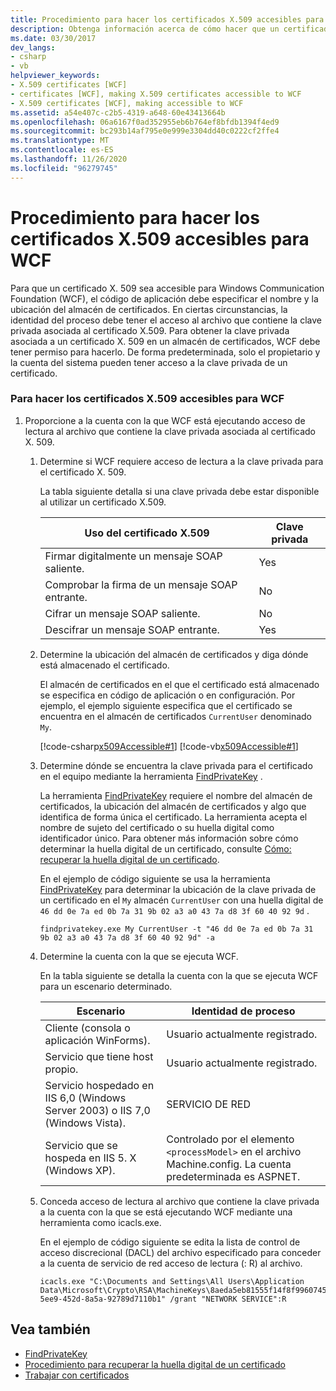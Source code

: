```yaml
---
title: Procedimiento para hacer los certificados X.509 accesibles para WCF
description: Obtenga información acerca de cómo hacer que un certificado X. 509 sea accesible para WCF. El código de aplicación debe especificar el nombre y la ubicación del almacén de certificados. Puede haber otros requisitos.
ms.date: 03/30/2017
dev_langs:
- csharp
- vb
helpviewer_keywords:
- X.509 certificates [WCF]
- certificates [WCF], making X.509 certificates accessible to WCF
- X.509 certificates [WCF], making accessible to WCF
ms.assetid: a54e407c-c2b5-4319-a648-60e43413664b
ms.openlocfilehash: 06a6167f0ad352955eb6b764ef8bfdb1394f4ed9
ms.sourcegitcommit: bc293b14af795e0e999e3304dd40c0222cf2ffe4
ms.translationtype: MT
ms.contentlocale: es-ES
ms.lasthandoff: 11/26/2020
ms.locfileid: "96279745"
---
```

# <a name="how-to-make-x509-certificates-accessible-to-wcf"></a>Procedimiento para hacer los certificados X.509 accesibles para WCF

Para que un certificado X. 509 sea accesible para Windows Communication Foundation (WCF), el código de aplicación debe especificar el nombre y la ubicación del almacén de certificados. En ciertas circunstancias, la identidad del proceso debe tener el acceso al archivo que contiene la clave privada asociada al certificado X.509. Para obtener la clave privada asociada a un certificado X. 509 en un almacén de certificados, WCF debe tener permiso para hacerlo. De forma predeterminada, solo el propietario y la cuenta del sistema pueden tener acceso a la clave privada de un certificado.  
  
### <a name="to-make-x509-certificates-accessible-to-wcf"></a>Para hacer los certificados X.509 accesibles para WCF  
  
1. Proporcione a la cuenta con la que WCF está ejecutando acceso de lectura al archivo que contiene la clave privada asociada al certificado X. 509.  
  
    1. Determine si WCF requiere acceso de lectura a la clave privada para el certificado X. 509.  
  
         La tabla siguiente detalla si una clave privada debe estar disponible al utilizar un certificado X.509.  
  
        |Uso del certificado X.509|Clave privada|  
        |---------------------------|-----------------|  
        |Firmar digitalmente un mensaje SOAP saliente.|Yes|  
        |Comprobar la firma de un mensaje SOAP entrante.|No|  
        |Cifrar un mensaje SOAP saliente.|No|  
        |Descifrar un mensaje SOAP entrante.|Yes|  
  
    2. Determine la ubicación del almacén de certificados y diga dónde está almacenado el certificado.  
  
         El almacén de certificados en el que el certificado está almacenado se especifica en código de aplicación o en configuración. Por ejemplo, el ejemplo siguiente especifica que el certificado se encuentra en el almacén de certificados `CurrentUser` denominado `My`.  
  
         [!code-csharp[x509Accessible#1](../../../../samples/snippets/csharp/VS_Snippets_CFX/x509accessible/cs/source.cs#1)]
         [!code-vb[x509Accessible#1](../../../../samples/snippets/visualbasic/VS_Snippets_CFX/x509accessible/vb/source.vb#1)]  
  
    3. Determine dónde se encuentra la clave privada para el certificado en el equipo mediante la herramienta [FindPrivateKey](../samples/findprivatekey.md) .  
  
         La herramienta [FindPrivateKey](../samples/findprivatekey.md) requiere el nombre del almacén de certificados, la ubicación del almacén de certificados y algo que identifica de forma única el certificado. La herramienta acepta el nombre de sujeto del certificado o su huella digital como identificador único. Para obtener más información sobre cómo determinar la huella digital de un certificado, consulte [Cómo: recuperar la huella digital de un certificado](how-to-retrieve-the-thumbprint-of-a-certificate.md).  
  
         En el ejemplo de código siguiente se usa la herramienta [FindPrivateKey](../samples/findprivatekey.md) para determinar la ubicación de la clave privada de un certificado en el `My` almacén `CurrentUser` con una huella digital de `46 dd 0e 7a ed 0b 7a 31 9b 02 a3 a0 43 7a d8 3f 60 40 92 9d` .  
  
        ```console
        findprivatekey.exe My CurrentUser -t "46 dd 0e 7a ed 0b 7a 31 9b 02 a3 a0 43 7a d8 3f 60 40 92 9d" -a  
        ```  
  
    4. Determine la cuenta con la que se ejecuta WCF.  
  
         En la tabla siguiente se detalla la cuenta con la que se ejecuta WCF para un escenario determinado.  
  
        |Escenario|Identidad de proceso|  
        |--------------|----------------------|  
        |Cliente (consola o aplicación WinForms).|Usuario actualmente registrado.|  
        |Servicio que tiene host propio.|Usuario actualmente registrado.|  
        |Servicio hospedado en IIS 6,0 (Windows Server 2003) o IIS 7,0 (Windows Vista).|SERVICIO DE RED|  
        |Servicio que se hospeda en IIS 5. X (Windows XP).|Controlado por el elemento `<processModel>` en el archivo Machine.config. La cuenta predeterminada es ASPNET.|  
  
    5. Conceda acceso de lectura al archivo que contiene la clave privada a la cuenta con la que se está ejecutando WCF mediante una herramienta como icacls.exe.  
  
         En el ejemplo de código siguiente se edita la lista de control de acceso discrecional (DACL) del archivo especificado para conceder a la cuenta de servicio de red acceso de lectura (: R) al archivo.  
  
        ```console
        icacls.exe "C:\Documents and Settings\All Users\Application Data\Microsoft\Crypto\RSA\MachineKeys\8aeda5eb81555f14f8f9960745b5a40d_38f7de48-5ee9-452d-8a5a-92789d7110b1" /grant "NETWORK SERVICE":R  
        ```  
  
## <a name="see-also"></a>Vea también

- [FindPrivateKey](../samples/findprivatekey.md)
- [Procedimiento para recuperar la huella digital de un certificado](how-to-retrieve-the-thumbprint-of-a-certificate.md)
- [Trabajar con certificados](working-with-certificates.md)
